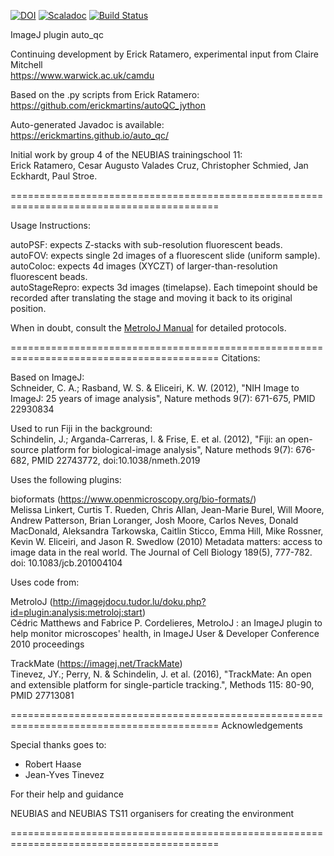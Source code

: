 [![DOI](https://zenodo.org/badge/169840753.svg)](https://zenodo.org/badge/latestdoi/169840753)  [![Scaladoc](https://javadoc-badge.appspot.com/uk.ac.warwick.camdu/nscala-time_2.11.svg?label=javadoc)](https://erickmartins.github.io/auto_qc/) [![Build Status](https://travis-ci.com/erickmartins/L0Smoothing.svg?branch=master)](https://travis-ci.com/erickmartins/L0Smoothing)



ImageJ plugin auto_qc


Continuing development by Erick Ratamero, experimental input from Claire Mitchell  
https://www.warwick.ac.uk/camdu


Based on the .py scripts from Erick Ratamero:  
https://github.com/erickmartins/autoQC_jython


Auto-generated Javadoc is available:  
https://erickmartins.github.io/auto_qc/


Initial work by group 4 of the NEUBIAS trainingschool 11:  
Erick Ratamero, Cesar Augusto Valades Cruz, Christopher Schmied, Jan Eckhardt, Paul Stroe.

==========================================================================================

Usage Instructions:

autoPSF: expects Z-stacks with sub-resolution fluorescent beads.  
autoFOV: expects single 2d images of a fluorescent slide (uniform sample).  
autoColoc: expects 4d images (XYCZT) of larger-than-resolution fluorescent beads.  
autoStageRepro: expects 3d images (timelapse). Each timepoint should be recorded after translating the stage and moving it back to its original position.  

When in doubt, consult the [MetroloJ Manual](http://imagejdocu.tudor.lu/lib/exe/fetch.php?media=plugin:analysis:metroloj:metroloj.pdf) for detailed protocols.



==========================================================================================
Citations:


Based on ImageJ:  
Schneider, C. A.; Rasband, W. S. & Eliceiri, K. W. (2012), "NIH Image to ImageJ: 25 years of image analysis", Nature methods 9(7): 671-675, PMID 22930834

Used to run Fiji in the background:  
Schindelin, J.; Arganda-Carreras, I. & Frise, E. et al. (2012), "Fiji: an open-source platform for biological-image analysis", Nature methods 9(7): 676-682, PMID 22743772, doi:10.1038/nmeth.2019


Uses the following plugins:  

bioformats (https://www.openmicroscopy.org/bio-formats/)  
Melissa Linkert, Curtis T. Rueden, Chris Allan, Jean-Marie Burel, Will Moore, Andrew Patterson, Brian Loranger, Josh Moore, Carlos Neves, Donald MacDonald, Aleksandra Tarkowska, Caitlin Sticco, Emma Hill, Mike Rossner, Kevin W. Eliceiri, and Jason R. Swedlow (2010) Metadata matters: access to image data in the real world. The Journal of Cell Biology 189(5), 777-782. doi: 10.1083/jcb.201004104


Uses code from:

MetroloJ (http://imagejdocu.tudor.lu/doku.php?id=plugin:analysis:metroloj:start)  
Cédric Matthews and Fabrice P. Cordelieres, MetroloJ : an ImageJ plugin to help monitor microscopes' health, in ImageJ User & Developer Conference 2010 proceedings

TrackMate (https://imagej.net/TrackMate)  
Tinevez, JY.; Perry, N. & Schindelin, J. et al. (2016), "TrackMate: An open and extensible platform for single-particle tracking.", Methods 115: 80-90, PMID 27713081


==========================================================================================
Acknowledgements

Special thanks goes to:

- Robert Haase
- Jean-Yves Tinevez

For their help and guidance

NEUBIAS and NEUBIAS TS11 organisers for creating the environment

==========================================================================================


